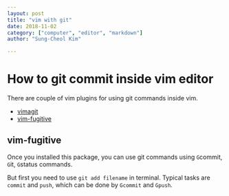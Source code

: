 ```yaml
---
layout: post
title: "vim with git"
date: 2018-11-02
category: ["computer", "editor", "markdown"]
author: "Sung-Cheol Kim"

---
```


# How to git commit inside vim editor

There are couple of vim plugins for using git commands inside vim.

- [vimagit](https://github.com/jreybert/vimagit)
- [vim-fugitive](https://github.com/tpope/vim-fugitive)

## vim-fugitive

Once you installed this package, you can use git commands using `G`commit, `G`it, `G`status commands.

But first you need to use `git add filename` in terminal. Typical tasks are `commit` and `push`, which can be done by `Gcommit` and `Gpush`.
